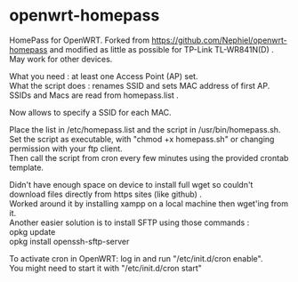 # openwrt-homepass
HomePass for OpenWRT. Forked from https://github.com/Nephiel/openwrt-homepass
and modified as little as possible for TP-Link TL-WR841N(D) .  
May work for other devices.

What you need : at least one Access Point (AP) set.  
What the script does : renames SSID and sets MAC address of first AP. SSIDs and Macs are read from homepass.list .

Now allows to specify a SSID for each MAC.

Place the list in /etc/homepass.list and the script in /usr/bin/homepass.sh. 
Set the script as executable, with "chmod +x homepass.sh" or changing permission with your ftp client.  
Then call the script from cron every few minutes using the provided crontab template.  

Didn't have enough space on device to install full wget so couldn't download files directly from https sites (like github) .  
Worked around it by installing xampp on a local machine then wget'ing from it.  
Another easier solution is to install SFTP using those commands :  
opkg update  
opkg install openssh-sftp-server  

To activate cron in OpenWRT: log in and run "/etc/init.d/cron enable".  
You might need to start it with "/etc/init.d/cron start"
